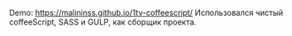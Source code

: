 Demo: https://malininss.github.io/1tv-coffeescript/
Использовался чистый coffeeScript, SASS и GULP, как сборщик проекта.